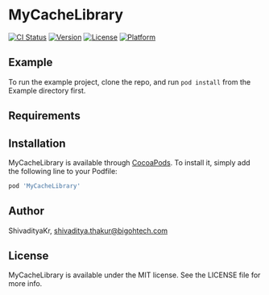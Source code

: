 # MyCacheLibrary

[![CI Status](https://img.shields.io/travis/ShivadityaKr/MyCacheLibrary.svg?style=flat)](https://travis-ci.org/ShivadityaKr/MyCacheLibrary)
[![Version](https://img.shields.io/cocoapods/v/MyCacheLibrary.svg?style=flat)](https://cocoapods.org/pods/MyCacheLibrary)
[![License](https://img.shields.io/cocoapods/l/MyCacheLibrary.svg?style=flat)](https://cocoapods.org/pods/MyCacheLibrary)
[![Platform](https://img.shields.io/cocoapods/p/MyCacheLibrary.svg?style=flat)](https://cocoapods.org/pods/MyCacheLibrary)

## Example

To run the example project, clone the repo, and run `pod install` from the Example directory first.

## Requirements

## Installation

MyCacheLibrary is available through [CocoaPods](https://cocoapods.org). To install
it, simply add the following line to your Podfile:

```ruby
pod 'MyCacheLibrary'
```

## Author

ShivadityaKr, shivaditya.thakur@bigohtech.com

## License

MyCacheLibrary is available under the MIT license. See the LICENSE file for more info.
